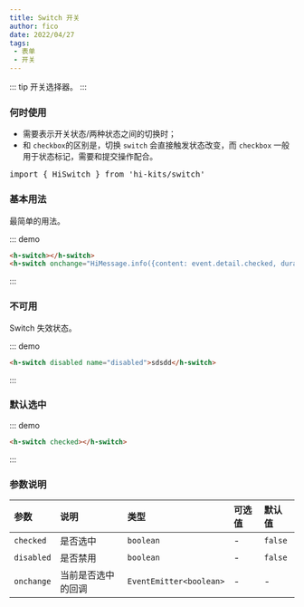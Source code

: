 ```yaml
---
title: Switch 开关
author: fico
date: 2022/04/27
tags:
 - 表单
 - 开关
---
```

::: tip
开关选择器。
:::
### 何时使用
- 需要表示开关状态/两种状态之间的切换时；
- 和 `checkbox`的区别是，切换 `switch` 会直接触发状态改变，而 `checkbox` 一般用于状态标记，需要和提交操作配合。

<pre class="language-ts">
import { HiSwitch } from 'hi-kits/switch'
</pre>

### 基本用法

最简单的用法。

::: demo
```html
<h-switch></h-switch>
<h-switch onchange="HiMessage.info({content: event.detail.checked, duration: 1000})"></h-switch>

```
:::

### 不可用

Switch 失效状态。

::: demo
```html
<h-switch disabled name="disabled">sdsdd</h-switch>

```
:::

### 默认选中

::: demo
```html
<h-switch checked></h-switch>

```
:::

### 参数说明

|参数|说明|类型|可选值|默认值
|:--|:--|:--|:-----|:---
| `checked`| 是否选中 |  `boolean` | - | `false`
| `disabled`| 是否禁用 |  `boolean` | - | `false`
| `onchange`| 当前是否选中的回调	 |  `EventEmitter<boolean>` | - | -
